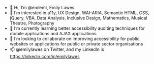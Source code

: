 - 👋 Hi, I’m @emleml, Emily Lawes
- 👀 I’m interested in a11y, UX Design, WAI-ARIA, Semantic HTML, CSS, jQuery, VBA, Data Analysis, Inclusive Design, Mathematics, Musical Theatre, Photography
- 🌱 I’m currently learning better accessibility auditing techniques for mobile applications and AJAX applications
- 💞️ I’m looking to collaborate on improving accessibility for public websites or applications for public or private sector organisations
- 📫 @emilylawes on Twitter, and my LinkedIn is https://linkedin.com/in/emilylawes

<!---
emleml/emleml is a ✨ special ✨ repository because its `README.md` (this file) appears on your GitHub profile.
You can click the Preview link to take a look at your changes.
--->
